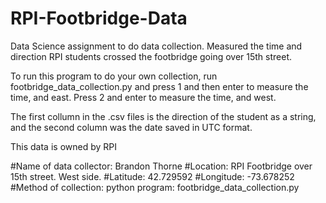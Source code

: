 # RPI-Footbridge-Data
Data Science assignment to do data collection. Measured the time and direction RPI students crossed the footbridge going over 15th street.

To run this program to do your own collection, run footbridge_data_collection.py and press 1 and then enter to measure the time, and east. Press 2 and enter to measure the time, and west.

The first collumn in the .csv files is the direction of the student as a string, and the second column was the date saved in UTC format.

This data is owned by RPI

#Name of data collector: Brandon Thorne
#Location: RPI Footbridge over 15th street. West side. 
#Latitude: 42.729592
#Longitude: -73.678252
#Method of collection: python program: footbridge_data_collection.py
